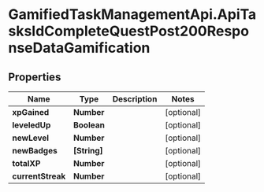 # GamifiedTaskManagementApi.ApiTasksIdCompleteQuestPost200ResponseDataGamification

## Properties

Name | Type | Description | Notes
------------ | ------------- | ------------- | -------------
**xpGained** | **Number** |  | [optional] 
**leveledUp** | **Boolean** |  | [optional] 
**newLevel** | **Number** |  | [optional] 
**newBadges** | **[String]** |  | [optional] 
**totalXP** | **Number** |  | [optional] 
**currentStreak** | **Number** |  | [optional] 


